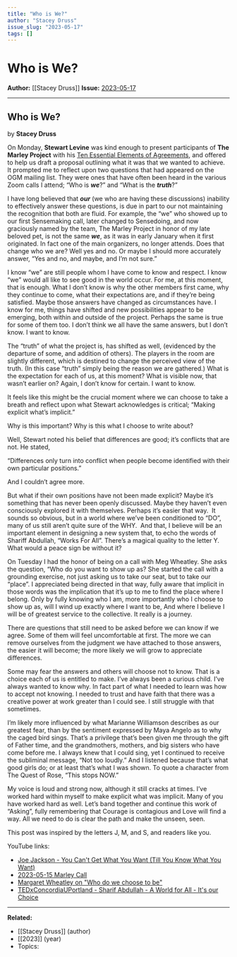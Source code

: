 ```yaml
---
title: "Who is We?"
author: "Stacey Druss"
issue_slug: "2023-05-17"
tags: []
---
```


# Who is We?

**Author:** [[Stacey Druss]]
**Issue:** [2023-05-17](https://plex.collectivesensecommons.org/2023-05-17/)

---

## Who is We?
by **Stacey Druss**

On Monday, **Stewart Levine** was kind enough to present participants of **The Marley Project** with his [Ten Essential Elements of Agreements](https://wiki.openglobalmind.com/essential_elements_of_agreements), and offered to help us draft a proposal outlining what it was that we wanted to achieve. It prompted me to reflect upon two questions that had appeared on the OGM mailing list. They were ones that have often been heard in the various Zoom calls I attend; “Who is ***we***?” and “What is the ***truth***?”

I have long believed that ***our*** (we who are having these discussions) inability to effectively answer these questions, is due in part to our not maintaining the recognition that both are fluid. For example, the “we” who showed up to our first Sensemaking call, later changed to Sensedoing, and now graciously named by the team, The Marley Project in honor of my late beloved pet, is not the same ***we***, as it was in early January when it first originated. In fact one of the main organizers, no longer attends. Does that change who we are? Well yes and no. Or maybe I should more accurately answer, “Yes and no, and maybe, and I’m not sure.”

I know “we” are still people whom I have come to know and respect. I know “we” would all like to see good in the world occur. For me, at this moment, that is enough. What I don’t know is why the other members first came, why they continue to come, what their expectations are, and if they’re being satisfied. Maybe those answers have changed as circumstances have. I know for me, things have shifted and new possibilities appear to be emerging, both within and outside of the project. Perhaps the same is true for some of them too. I don’t think we all have the same answers, but I don’t know. I want to know.

The “truth” of what the project is, has shifted as well, (evidenced by the departure of some, and addition of others). The players in the room are slightly different, which is destined to change the perceived view of the truth. (In this case “truth” simply being the reason we are gathered.) What is the expectation for each of us, at this moment? What is visible now, that wasn’t earlier on? Again, I don’t know for certain. I want to know.

It feels like this might be the crucial moment where we can choose to take a breath and reflect upon what Stewart acknowledges is critical; “Making explicit what’s implicit.”

Why is this important? Why is this what I choose to write about?

Well, Stewart noted his belief that differences are good; it’s conflicts that are not. He stated,

“Differences only turn into conflict when people become identified with their own particular positions.”

And I couldn’t agree more. 

But what if their own positions have not been made explicit? Maybe it’s something that has never been openly discussed. Maybe they haven’t even consciously explored it with themselves. Perhaps it’s easier that way.  It sounds so obvious, but in a world where we’ve been conditioned to “DO”, many of us still aren’t quite sure of the WHY.  And that, I believe will be an important element in designing a new system that, to echo the words of Shariff Abdullah, “Works For All”. There’s a magical quality to the letter Y. What would a peace sign be without it?

On Tuesday I had the honor of being on a call with Meg Wheatley. She asks the question, “Who do you want to show up as? She started the call with a grounding exercise, not just asking us to take our seat, but to take our “place”. I appreciated being directed in that way, fully aware that implicit in those words was the implication that it’s up to me to find the place where I belong. Only by fully knowing who I am, more importantly who I choose to show up as, will I wind up exactly where I want to be, And where I believe I will be of greatest service to the collective. It really is a journey.

There are questions that still need to be asked before we can know if we agree. Some of them will feel uncomfortable at first. The more we can remove ourselves from the judgment we have attached to those answers, the easier it will become; the more likely we will grow to appreciate differences.

Some may fear the answers and others will choose not to know. That is a choice each of us is entitled to make. I’ve always been a curious child. I’ve always wanted to know why. In fact part of what I needed to learn was how to accept not knowing. I needed to trust and have faith that there was a creative power at work greater than I could see. I still struggle with that sometimes.

I’m likely more influenced by what Marianne Williamson describes as our greatest fear, than by the sentiment expressed by Maya Angelo as to why the caged bird sings. That’s a privilege that’s been given me through the gift of Father time, and the grandmothers, mothers, and big sisters who have come before me. I always knew that I could sing, yet I continued to receive the subliminal message, “Not too loudly.” And I listened because that’s what good girls do; or at least that’s what I was shown. To quote a character from The Quest of Rose, “This stops NOW.”

My voice is loud and strong now, although it still cracks at times. I’ve worked hard within myself to make explicit what was implicit. Many of you have worked hard as well. Let’s band together and continue this work of “Asking”, fully remembering that Courage is contagious and Love will find a way. All we need to do is clear the path and make the unseen, seen.

This post was inspired by the letters J, M, and S, and readers like you.

YouTube links:

- [Joe Jackson - You Can't Get What You Want (Till You Know What You Want)](https://www.youtube.com/watch?v=Bo759np9-nM)
- [2023-05-15 Marley Call](https://youtu.be/0ak2bHKB2AM) 
- [Margaret Wheatley on "Who do we choose to be"](https://youtu.be/sQ7Hx-twgUo)
- [TEDxConcordiaUPortland - Sharif Abdullah - A World for All - It's our Choice](https://youtu.be/VBkVpYeSrzQ)

---

**Related:**
- [[Stacey Druss]] (author)
- [[2023]] (year)
- Topics: 

